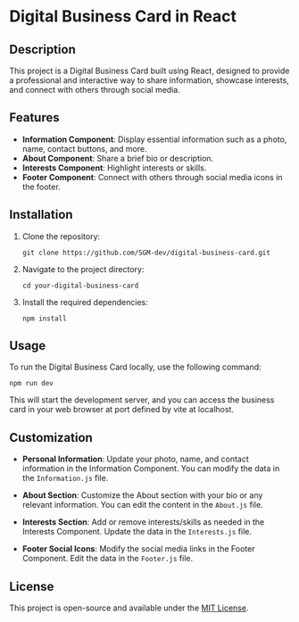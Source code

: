 # Digital Business Card in React

<!-- ![Digital Business Card Preview](link-to-your-card-image.jpg) -->

## Description

This project is a Digital Business Card built using React, designed to provide a professional and interactive way to share information, showcase interests, and connect with others through social media.

## Features

- **Information Component**: Display essential information such as a photo, name, contact buttons, and more.
- **About Component**: Share a brief bio or description.
- **Interests Component**: Highlight interests or skills.
- **Footer Component**: Connect with others through social media icons in the footer.

## Installation

1. Clone the repository:

   ```
   git clone https://github.com/SGM-dev/digital-business-card.git
   ```

2. Navigate to the project directory:

   ```
   cd your-digital-business-card
   ```

3. Install the required dependencies:

   ```
   npm install
   ```

## Usage

To run the Digital Business Card locally, use the following command:

```
npm run dev
```

This will start the development server, and you can access the business card in your web browser at port defined by vite at localhost.

## Customization

- **Personal Information**: Update your photo, name, and contact information in the Information Component. You can modify the data in the `Information.js` file.

- **About Section**: Customize the About section with your bio or any relevant information. You can edit the content in the `About.js` file.

- **Interests Section**: Add or remove interests/skills as needed in the Interests Component. Update the data in the `Interests.js` file.

- **Footer Social Icons**: Modify the social media links in the Footer Component. Edit the data in the `Footer.js` file.

## License

This project is open-source and available under the [MIT License](LICENSE).
